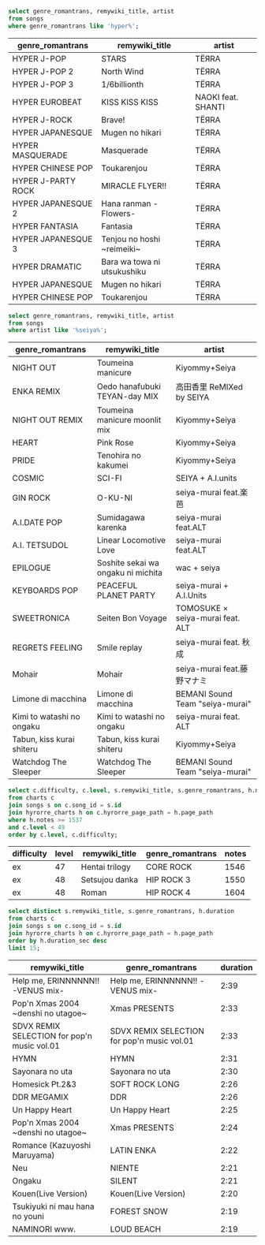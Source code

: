 ```sql
select genre_romantrans, remywiki_title, artist
from songs
where genre_romantrans like 'hyper%';
```
|  genre_romantrans  |       remywiki_title        |       artist       |
|--------------------|-----------------------------|--------------------|
| HYPER J-POP        | STARS                       | TЁЯRA              |
| HYPER J-POP 2      | North Wind                  | TЁЯRA              |
| HYPER J-POP 3      | 1/6billionth                | TЁЯRA              |
| HYPER EUROBEAT     | KISS KISS KISS              | NAOKI feat. SHANTI |
| HYPER J-ROCK       | Brave!                      | TЁЯRA              |
| HYPER JAPANESQUE   | Mugen no hikari             | TЁЯRA              |
| HYPER MASQUERADE   | Masquerade                  | TЁЯRA              |
| HYPER CHINESE POP  | Toukarenjou                 | TЁЯRA              |
| HYPER J-PARTY ROCK | MIRACLE FLYER!!             | TЁЯRA              |
| HYPER JAPANESQUE 2 | Hana ranman -Flowers-       | TЁЯRA              |
| HYPER FANTASIA     | Fantasia                    | TЁЯRA              |
| HYPER JAPANESQUE 3 | Tenjou no hoshi ~reimeiki~  | TЁЯRA              |
| HYPER DRAMATIC     | Bara wa towa ni utsukushiku | TЁЯRA              |
| HYPER JAPANESQUE   | Mugen no hikari             | TЁЯRA              |
| HYPER CHINESE POP  | Toukarenjou                 | TЁЯRA              |



```sql
select genre_romantrans, remywiki_title, artist
from songs
where artist like '%seiya%';
```
|     genre_romantrans      |           remywiki_title           |              artist              |
|---------------------------|------------------------------------|----------------------------------|
| NIGHT OUT                 | Toumeina manicure                  | Kiyommy+Seiya                    |
| ENKA REMIX                | Oedo hanafubuki TEYAN-day MIX      | 高田香里 ReMIXed by SEIYA            |
| NIGHT OUT REMIX           | Toumeina manicure moonlit mix      | Kiyommy+Seiya                    |
| HEART                     | Pink Rose                          | Kiyommy+Seiya                    |
| PRIDE                     | Tenohira no kakumei                | Kiyommy+Seiya                    |
| COSMIC                    | SCI-FI                             | SEIYA + A.I.units                |
| GIN ROCK                  | O-KU-NI                            | seiya-murai feat.楽芭              |
| A.I.DATE POP              | Sumidagawa karenka                 | seiya-murai feat.ALT             |
| A.I. TETSUDOL             | Linear Locomotive Love             | seiya-murai feat.ALT             |
| EPILOGUE                  | Soshite sekai wa ongaku ni michita | wac + seiya                      |
| KEYBOARDS POP             | PEACEFUL PLANET PARTY              | seiya-murai + A.I.Units          |
| SWEETRONICA               | Seiten Bon Voyage                  | TOMOSUKE × seiya-murai feat. ALT |
| REGRETS FEELING           | Smile replay                       | seiya-murai feat. 秋成             |
| Mohair                    | Mohair                             | seiya-murai feat.藤野マナミ           |
| Limone di macchina        | Limone di macchina                 | BEMANI Sound Team "seiya-murai"  |
| Kimi to watashi no ongaku | Kimi to watashi no ongaku          | seiya-murai feat. ALT            |
| Tabun, kiss kurai shiteru | Tabun, kiss kurai shiteru          | Kiyommy+Seiya                    |
| Watchdog The Sleeper      | Watchdog The Sleeper               | BEMANI Sound Team "seiya-murai"  |



```sql
select c.difficulty, c.level, s.remywiki_title, s.genre_romantrans, h.notes
from charts c
join songs s on c.song_id = s.id
join hyrorre_charts h on c.hyrorre_page_path = h.page_path
where h.notes >= 1537
and c.level < 49
order by c.level, c.difficulty;
```
| difficulty | level | remywiki_title | genre_romantrans | notes |
|------------|-------|----------------|------------------|-------|
| ex         | 47    | Hentai trilogy | CORE ROCK        | 1546  |
| ex         | 48    | Setsujou danka | HIP ROCK 3       | 1550  |
| ex         | 48    | Roman          | HIP ROCK 4       | 1604  |



```sql
select distinct s.remywiki_title, s.genre_romantrans, h.duration
from charts c
join songs s on c.song_id = s.id
join hyrorre_charts h on c.hyrorre_page_path = h.page_path
order by h.duration_sec desc
limit 15;
```
|               remywiki_title                |              genre_romantrans               | duration |
|---------------------------------------------|---------------------------------------------|----------|
| Help me, ERINNNNNN!! -VENUS mix-            | Help me, ERINNNNNN!! -VENUS mix-            | 2:39     |
| Pop'n Xmas 2004 ~denshi no utagoe~          | Xmas PRESENTS                               | 2:33     |
| SDVX REMIX SELECTION for pop'n music vol.01 | SDVX REMIX SELECTION for pop'n music vol.01 | 2:33     |
| HYMN                                        | HYMN                                        | 2:31     |
| Sayonara no uta                             | Sayonara no uta                             | 2:30     |
| Homesick Pt.2&3                             | SOFT ROCK LONG                              | 2:26     |
| DDR MEGAMIX                                 | DDR                                         | 2:26     |
| Un Happy Heart                              | Un Happy Heart                              | 2:25     |
| Pop'n Xmas 2004 ~denshi no utagoe~          | Xmas PRESENTS                               | 2:24     |
| Romance (Kazuyoshi Maruyama)                | LATIN ENKA                                  | 2:22     |
| Neu                                         | NIENTE                                      | 2:21     |
| Ongaku                                      | SILENT                                      | 2:21     |
| Kouen(Live Version)                         | Kouen(Live Version)                         | 2:20     |
| Tsukiyuki ni mau hana no youni              | FOREST SNOW                                 | 2:19     |
| NAMINORI www.                               | LOUD BEACH                                  | 2:19     |
